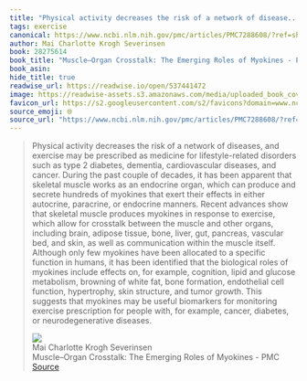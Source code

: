 ```yaml
---
title: "Physical activity decreases the risk of a network of disease..."
tags: exercise
canonical: https://www.ncbi.nlm.nih.gov/pmc/articles/PMC7288608/?ref=shesabeast.co
author: Mai Charlotte Krogh Severinsen
book: 28275614
book_title: "Muscle–Organ Crosstalk: The Emerging Roles of Myokines - PMC"
book_asin: 
hide_title: true
readwise_url: https://readwise.io/open/537441472
image: https://readwise-assets.s3.amazonaws.com/media/uploaded_book_covers/profile_265723/pmc-card-share.jpg
favicon_url: https://s2.googleusercontent.com/s2/favicons?domain=www.ncbi.nlm.nih.gov
source_emoji: 🌐
source_url: "https://www.ncbi.nlm.nih.gov/pmc/articles/PMC7288608/?ref=shesabeast.co#:~:text=Physical%20activity%20decreases,or%20neurodegenerative%20diseases."
---
```


> Physical activity decreases the risk of a network of diseases, and exercise may be prescribed as medicine for lifestyle-related disorders such as type 2 diabetes, dementia, cardiovascular diseases, and cancer. During the past couple of decades, it has been apparent that skeletal muscle works as an endocrine organ, which can produce and secrete hundreds of myokines that exert their effects in either autocrine, paracrine, or endocrine manners. Recent advances show that skeletal muscle produces myokines in response to exercise, which allow for crosstalk between the muscle and other organs, including brain, adipose tissue, bone, liver, gut, pancreas, vascular bed, and skin, as well as communication within the muscle itself. Although only few myokines have been allocated to a specific function in humans, it has been identified that the biological roles of myokines include effects on, for example, cognition, lipid and glucose metabolism, browning of white fat, bone formation, endothelial cell function, hypertrophy, skin structure, and tumor growth. This suggests that myokines may be useful biomarkers for monitoring exercise prescription for people with, for example, cancer, diabetes, or neurodegenerative diseases.
> <div class="quoteback-footer"><div class="quoteback-avatar"><img class="mini-favicon" src="https://s2.googleusercontent.com/s2/favicons?domain=www.ncbi.nlm.nih.gov"></div><div class="quoteback-metadata"><div class="metadata-inner"><span style="display:none">FROM:</span><div aria-label="Mai Charlotte Krogh Severinsen" class="quoteback-author"> Mai Charlotte Krogh Severinsen</div><div aria-label="Muscle–Organ Crosstalk: The Emerging Roles of Myokines - PMC" class="quoteback-title"> Muscle–Organ Crosstalk: The Emerging Roles of Myokines - PMC</div></div></div><div class="quoteback-backlink"><a target="_blank" aria-label="go to the full text of this quotation" rel="noopener" href="https://www.ncbi.nlm.nih.gov/pmc/articles/PMC7288608/?ref=shesabeast.co#:~:text=Physical%20activity%20decreases,or%20neurodegenerative%20diseases." class="quoteback-arrow"> Source</a></div></div>